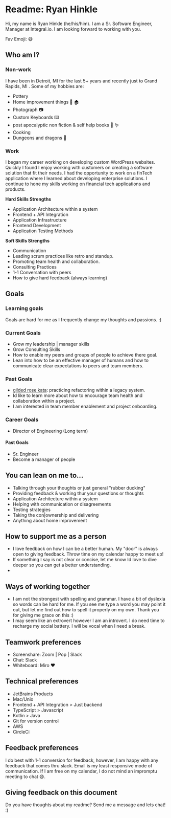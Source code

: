 # Readme: Ryan Hinkle 
Hi, my name is Ryan Hinkle (he/his/him). I am a Sr. Software Engineer, Manager at Integral.io. I am looking forward to working with you.

Fav Emoji: :sweat_smile:

## Who am I?
### Non-work
I have been in Detroit, MI for the last 5+ years and recently just to Grand Rapids, MI . Some of my hobbies are: 
* Pottery 
* Home improvement things :hammer: :house:
* Photograph :camera:
* Custom Keyboards :keyboard:
* post apocalyptic non fiction & self help books :book: :worm:
* Cooking
* Dungeons and dragons :dragon:

### Work
I began my career working on developing custom WordPress websites. Quickly I found I enjoy working with customers on creating a software solution that fit their needs. I had the opportunity to work on a finTech application where I learned about developing enterprise solutions. I continue to hone my skills working on financial tech applications and products.

**Hard Skills Strengths** 
* Application Architecture within a system
* Frontend + API Integration
* Application Infrastructure
* Frontend Development
* Application Testing Methods

**Soft Skills Strengths**
* Communication
* Leading scrum practices like retro and standup.
* Promoting team health and collaboration.
* Consulting Practices
* 1-1 Conversation with peers
* How to give hard feedback (always learning)

## Goals
### Learning goals
Goals are hard for me as I frequently change my thoughts and passions. :)

### Current Goals
* Grow my leadership | manager skills
* Grow Consulting Skills
* How to enable my peers and groups of people to achieve there goal.
* Lean into how to be an effective manager of humans and how to communicate clear expectations to peers and team members.
### Past Goals
* [gilded rose kata](https://github.com/emilybache/GildedRose-Refactoring-Kata): practicing refactoring within a legacy system.
* Id like to learn more about how to encourage team health and collaboration within a project.
* I am interested in team member enablement and project onboarding.
### Career Goals
* Director of Engineering (Long term)

#### Past Goals
* Sr. Engineer
* Become a manager of people
## You can lean on me to...
* Talking through your thoughts or just general "rubber ducking"
* Providing feedback & working thur your questions or thoughts
* Application Architecture within a system
* Helping with communication or disagreements
* Testing strategies
* Taking the con|ownership and delivering
* Anything about home improvement

## How to support me as a person
* I love feedback on how I can be a better human. My "door" is always open to giving feedback. Throw time on my calendar happy to meet up!
* If something I say is not clear or concise, let me know Id love to dive deeper so you can get a better understanding.
* 

## Ways of working together
* I am not the strongest with spelling and grammar. I have a bit of dyslexia so words can be hard for me. If you see me type a word you may point it out, but let me find out how to spell it properly on my own. Thank you for giving me grace on this :)  
* I may seem like an extrovert however I am an introvert. I do need time to recharge my social battery. I will be vocal when I need a break.

## Teamwork preferences
* Screenshare: Zoom | Pop | Slack
* Chat: Slack 
* Whiteboard: Miro :heart:


## Technical preferences
* JetBrains Products
* Mac/Unix
* Frontend + API Integration > Just backend
* TypeScript > Javascript
* Kotlin > Java
* Git for version control
* AWS
* CircleCi

## Feedback preferences
I do best with 1-1 conversion for feedback, however, I am happy with any feedback that comes thru slack. Email is my least responsive mode of communication. If I am free on my calendar, I do not mind an impromptu meeting to chat :smile:.

## Giving feedback on this document
Do you have thoughts about my readme? Send me a message and lets chat! :)
